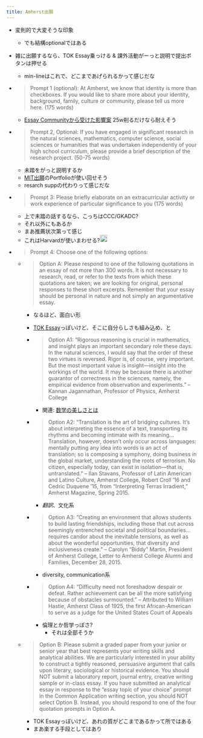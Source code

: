 ```yaml
---
title: Amherst出願
---
```


* 変則的で大変そうな印象
  
  * でも結構optionalではある
* 雑に出願するなら、TOK Essay乗っける & 課外活動がーっと説明で提出ボタンは押せる
  
  * min-lineはこれで、どこまであげられるかって感じだな
* 
   > 
   > Prompt 1 (optional): At Amherst, we know that identity is more than checkboxes. If you would like to share more about your identity, background, family, culture or community, please tell us more here. (175 words)
  
  * [Essay Communityから受けた影響案](Essay%20Community%E3%81%8B%E3%82%89%E5%8F%97%E3%81%91%E3%81%9F%E5%BD%B1%E9%9F%BF%E6%A1%88.md) 25w削るだけなら耐えそう
* 
   > 
   > Prompt 2, Optional: If you have engaged in significant research in the natural sciences, mathematics, computer science, social sciences or humanities that was undertaken independently of your high school curriculum, please provide a brief description of the research project. (50-75 words)
  
  * 未踏をがっと説明するか
  * [MIT出願](MIT%E5%87%BA%E9%A1%98.md)のPortfolioが使い回せそう
  * resarch suppの代わりって感じだな
* 
   > 
   > Prompt 3: Please briefly elaborate on an extracurricular activity or work experience of particular significance to you (175 words)
  
  * 上で未踏の話するなら、こっちはCCC/GKADC?
  * それ以外にもあるか
  * まあ推薦状次第って感じ
  * これはHarvardが使いまわせる?<img src='https://scrapbox.io/api/pages/blu3mo-public/blu3mo/icon' alt='blu3mo.icon' height="19.5"/>
* 
   > 
   > Prompt 4: Choose one of the following options:
  
  * 
     > 
     > Option A: Please respond to one of the following quotations in an essay of not more than 300 words. It is not necessary to research, read, or refer to the texts from which these quotations are taken; we are looking for original, personal responses to these short excerpts. Remember that your essay should be personal in nature and not simply an argumentative essay.
    
    * なるほど、面白い形
    * [TOK Essay](TOK%20Essay.md)っぽいけど、そこに自分らしさも組み込め、と
    * 
       > 
       > Option A1: “Rigorous reasoning is crucial in mathematics, and insight plays an important secondary role these days. In the natural sciences, I would say that the order of these two virtues is reversed. Rigor is, of course, very important. But the most important value is insight—insight into the workings of the world. It may be because there is another guarantor of correctness in the sciences, namely, the empirical evidence from observation and experiments.” – Kannan Jagannathan, Professor of Physics, Amherst College
      
      * 関連: [数学の美しさとは](%E6%95%B0%E5%AD%A6%E3%81%AE%E7%BE%8E%E3%81%97%E3%81%95%E3%81%A8%E3%81%AF.md)
    * 
       > 
       > Option A2: “Translation is the art of bridging cultures. It’s about interpreting the essence of a text, transporting its rhythms and becoming intimate with its meaning… Translation, however, doesn’t only occur across languages: mentally putting any idea into words is an act of translation; so is composing a symphony, doing business in the global market, understanding the roots of terrorism. No citizen, especially today, can exist in isolation—that is, untranslated.” – Ilan Stavans, Professor of Latin American and Latino Culture, Amherst College, Robert Croll ’16 and Cedric Duquene ’15, from “Interpreting Terras Irradient,” Amherst Magazine, Spring 2015.
      
      * *翻訳*、文化系
    * 
       > 
       > Option A3: “Creating an environment that allows students to build lasting friendships, including those that cut across seemingly entrenched societal and political boundaries… requires candor about the inevitable tensions, as well as about the wonderful opportunities, that diversity and inclusiveness create.” – Carolyn “Biddy” Martin, President of Amherst College, Letter to Amherst College Alumni and Families, December 28, 2015.
      
      * diversity, communication系
    * 
       > 
       > Option A4: “Difficulty need not foreshadow despair or defeat. Rather achievement can be all the more satisfying because of obstacles surmounted.”  – Attributed to William Hastie, Amherst Class of 1925, the first African-American to serve as a judge for the United States Court of Appeals
      
      * 倫理とか哲学っぽさ?
        * それは全部そうか
  * 
     > 
     > Option B: Please submit a graded paper from your junior or senior year that best represents your writing skills and analytical abilities. We are particularly interested in your ability to construct a tightly reasoned, persuasive argument that calls upon literary, sociological or historical evidence. You should NOT submit a laboratory report, journal entry, creative writing sample or in-class essay. If you have submitted an analytical essay in response to the “essay topic of your choice” prompt in the Common Application writing section, you should NOT select Option B. Instead, you should respond to one of the four quotation prompts in Option A.
    
    * TOK Essayっぽいけど、あれの質がどこまであるかって所ではある
    * まあ楽する手段としてはあり
